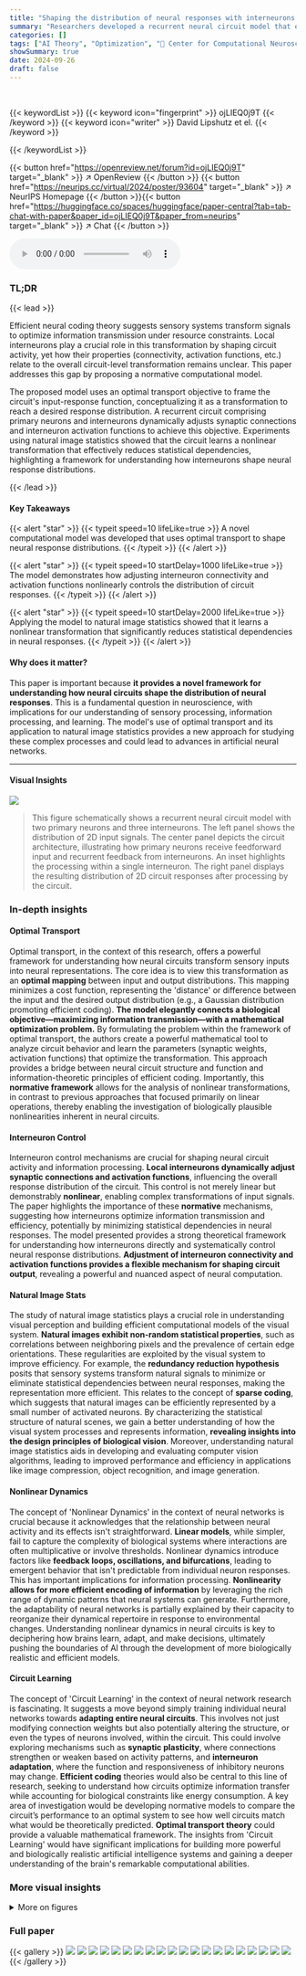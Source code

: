 ```yaml
---
title: "Shaping the distribution of neural responses with interneurons in a recurrent circuit model"
summary: "Researchers developed a recurrent neural circuit model that efficiently transforms sensory signals into neural representations by dynamically adjusting interneuron connectivity and activation function..."
categories: []
tags: ["AI Theory", "Optimization", "🏢 Center for Computational Neuroscience, Flatiron Institute",]
showSummary: true
date: 2024-09-26
draft: false
---
```


<br>

{{< keywordList >}}
{{< keyword icon="fingerprint" >}} ojLIEQ0j9T {{< /keyword >}}
{{< keyword icon="writer" >}} David Lipshutz et el. {{< /keyword >}}
 
{{< /keywordList >}}

{{< button href="https://openreview.net/forum?id=ojLIEQ0j9T" target="_blank" >}}
↗ OpenReview
{{< /button >}}
{{< button href="https://neurips.cc/virtual/2024/poster/93604" target="_blank" >}}
↗ NeurIPS Homepage
{{< /button >}}{{< button href="https://huggingface.co/spaces/huggingface/paper-central?tab=tab-chat-with-paper&paper_id=ojLIEQ0j9T&paper_from=neurips" target="_blank" >}}
↗ Chat
{{< /button >}}



<audio controls>
    <source src="https://ai-paper-reviewer.com/ojLIEQ0j9T/podcast.wav" type="audio/wav">
    Your browser does not support the audio element.
</audio>


### TL;DR


{{< lead >}}

Efficient neural coding theory suggests sensory systems transform signals to optimize information transmission under resource constraints. Local interneurons play a crucial role in this transformation by shaping circuit activity, yet how their properties (connectivity, activation functions, etc.) relate to the overall circuit-level transformation remains unclear.  This paper addresses this gap by proposing a normative computational model.

The proposed model uses an optimal transport objective to frame the circuit's input-response function, conceptualizing it as a transformation to reach a desired response distribution.  A recurrent circuit comprising primary neurons and interneurons dynamically adjusts synaptic connections and interneuron activation functions to achieve this objective.  Experiments using natural image statistics showed that the circuit learns a nonlinear transformation that effectively reduces statistical dependencies, highlighting a framework for understanding how interneurons shape neural response distributions.

{{< /lead >}}


#### Key Takeaways

{{< alert "star" >}}
{{< typeit speed=10 lifeLike=true >}} A novel computational model was developed that uses optimal transport to shape neural response distributions. {{< /typeit >}}
{{< /alert >}}

{{< alert "star" >}}
{{< typeit speed=10 startDelay=1000 lifeLike=true >}} The model demonstrates how adjusting interneuron connectivity and activation functions nonlinearly controls the distribution of circuit responses. {{< /typeit >}}
{{< /alert >}}

{{< alert "star" >}}
{{< typeit speed=10 startDelay=2000 lifeLike=true >}} Applying the model to natural image statistics showed that it learns a nonlinear transformation that significantly reduces statistical dependencies in neural responses. {{< /typeit >}}
{{< /alert >}}

#### Why does it matter?
This paper is important because **it provides a novel framework for understanding how neural circuits shape the distribution of neural responses**. This is a fundamental question in neuroscience, with implications for our understanding of sensory processing, information processing, and learning. The model's use of optimal transport and its application to natural image statistics provides a new approach for studying these complex processes and could lead to advances in artificial neural networks.

------
#### Visual Insights



![](https://ai-paper-reviewer.com/ojLIEQ0j9T/figures_1_1.jpg)

> This figure schematically shows a recurrent neural circuit model with two primary neurons and three interneurons. The left panel shows the distribution of 2D input signals. The center panel depicts the circuit architecture, illustrating how primary neurons receive feedforward input and recurrent feedback from interneurons.  An inset highlights the processing within a single interneuron. The right panel displays the resulting distribution of 2D circuit responses after processing by the circuit.







### In-depth insights


#### Optimal Transport
Optimal transport, in the context of this research, offers a powerful framework for understanding how neural circuits transform sensory inputs into neural representations.  The core idea is to view this transformation as an **optimal mapping** between input and output distributions. This mapping minimizes a cost function, representing the 'distance' or difference between the input and the desired output distribution (e.g., a Gaussian distribution promoting efficient coding).  **The model elegantly connects a biological objective—maximizing information transmission—with a mathematical optimization problem.** By formulating the problem within the framework of optimal transport, the authors create a powerful mathematical tool to analyze circuit behavior and learn the parameters (synaptic weights, activation functions) that optimize the transformation. This approach provides a bridge between neural circuit structure and function and information-theoretic principles of efficient coding.  Importantly, this **normative framework** allows for the analysis of nonlinear transformations, in contrast to previous approaches that focused primarily on linear operations, thereby enabling the investigation of biologically plausible nonlinearities inherent in neural circuits.

#### Interneuron Control
Interneuron control mechanisms are crucial for shaping neural circuit activity and information processing.  **Local interneurons dynamically adjust synaptic connections and activation functions**, influencing the overall response distribution of the circuit. This control is not merely linear but demonstrably **nonlinear**, enabling complex transformations of input signals.  The paper highlights the importance of these **normative** mechanisms, suggesting how interneurons optimize information transmission and efficiency, potentially by minimizing statistical dependencies in neural responses. The model presented provides a strong theoretical framework for understanding how interneurons directly and systematically control neural response distributions. **Adjustment of interneuron connectivity and activation functions provides a flexible mechanism for shaping circuit output**, revealing a powerful and nuanced aspect of neural computation.

#### Natural Image Stats
The study of natural image statistics plays a crucial role in understanding visual perception and building efficient computational models of the visual system.  **Natural images exhibit non-random statistical properties**, such as correlations between neighboring pixels and the prevalence of certain edge orientations.  These regularities are exploited by the visual system to improve efficiency. For example, the **redundancy reduction hypothesis** posits that sensory systems transform natural signals to minimize or eliminate statistical dependencies between neural responses, making the representation more efficient.  This relates to the concept of **sparse coding**, which suggests that natural images can be efficiently represented by a small number of activated neurons. By characterizing the statistical structure of natural scenes, we gain a better understanding of how the visual system processes and represents information, **revealing insights into the design principles of biological vision**. Moreover, understanding natural image statistics aids in developing and evaluating computer vision algorithms, leading to improved performance and efficiency in applications like image compression, object recognition, and image generation.

#### Nonlinear Dynamics
The concept of 'Nonlinear Dynamics' in the context of neural networks is crucial because it acknowledges that the relationship between neural activity and its effects isn't straightforward.  **Linear models**, while simpler, fail to capture the complexity of biological systems where interactions are often multiplicative or involve thresholds.  Nonlinear dynamics introduce factors like **feedback loops, oscillations, and bifurcations**, leading to emergent behavior that isn't predictable from individual neuron responses.  This has important implications for information processing.  **Nonlinearity allows for more efficient encoding of information** by leveraging the rich range of dynamic patterns that neural systems can generate.  Furthermore, the adaptability of neural networks is partially explained by their capacity to reorganize their dynamical repertoire in response to environmental changes.  Understanding nonlinear dynamics in neural circuits is key to deciphering how brains learn, adapt, and make decisions, ultimately pushing the boundaries of AI through the development of more biologically realistic and efficient models.

#### Circuit Learning
The concept of 'Circuit Learning' in the context of neural network research is fascinating. It suggests a move beyond simply training individual neural networks towards **adapting entire neural circuits**. This involves not just modifying connection weights but also potentially altering the structure, or even the types of neurons involved, within the circuit.  This could involve exploring mechanisms such as **synaptic plasticity**, where connections strengthen or weaken based on activity patterns, and **interneuron adaptation**, where the function and responsiveness of inhibitory neurons may change.  **Efficient coding** theories would also be central to this line of research, seeking to understand how circuits optimize information transfer while accounting for biological constraints like energy consumption.  A key area of investigation would be developing normative models to compare the circuit’s performance to an optimal system to see how well circuits match what would be theoretically predicted.  **Optimal transport theory** could provide a valuable mathematical framework. The insights from 'Circuit Learning' would have significant implications for building more powerful and biologically realistic artificial intelligence systems and gaining a deeper understanding of the brain's remarkable computational abilities.


### More visual insights

<details>
<summary>More on figures
</summary>


![](https://ai-paper-reviewer.com/ojLIEQ0j9T/figures_5_1.jpg)

> This figure schematically depicts a recurrent neural circuit model comprising two primary neurons and three interneurons.  The left panel shows the input signal distribution, the center panel illustrates the circuit architecture with feedforward and feedback connections between primary and interneuron populations, and the right panel displays the target response distribution. The inset highlights the internal workings of a single interneuron, illustrating how it receives weighted input, processes this via an activation function, and produces a scaled output that feeds back to the primary neurons.


![](https://ai-paper-reviewer.com/ojLIEQ0j9T/figures_6_1.jpg)

> This figure demonstrates the Gaussianization of local filter responses through the learned circuit transformation.  It shows three examples of natural images (A), their corresponding local filter response histograms with generalized Gaussian fits (B), the learned interneuron activation functions (C), the learned stimulus-response transformations (D), and finally the histograms of the circuit responses showing near-Gaussian distributions (E). Each row represents a different image with varying parameters α and β illustrating the model's adaptation to diverse input statistics.


![](https://ai-paper-reviewer.com/ojLIEQ0j9T/figures_7_1.jpg)

> This figure visualizes the effect of the proposed algorithm on pairs of local filter responses at different spatial offsets (d=2, 8, 32). It compares the original responses (A), ZCA-whitened responses (B), and responses generated by the model with different numbers of interneurons (C-E).  The contours represent the probability density, illustrating how the algorithm transforms the data towards a spherical Gaussian distribution.  Mutual information values quantify the reduction in statistical dependencies between the response coordinates.


![](https://ai-paper-reviewer.com/ojLIEQ0j9T/figures_8_1.jpg)

> This figure shows how mutual information between pairs of local filter responses changes with spatial offset. It compares the original signal, the signal after ZCA whitening, and the signals processed by the neural circuit model with varying numbers of interneurons (K=2, 3, and 4). The results demonstrate the circuit's ability to reduce statistical dependencies between neural responses.


![](https://ai-paper-reviewer.com/ojLIEQ0j9T/figures_18_1.jpg)

> This figure demonstrates the Gaussianization process achieved by the model. It shows three example images (A), their corresponding local filter response histograms compared with fitted generalized Gaussian densities (B), the learned interneuron activation functions (C), the learned stimulus-response transformations (D), and finally, histograms of the circuit responses compared with the Gaussian density (E). The goal is to show how the model transforms the input distribution (heavy-tailed) into a Gaussian distribution.


![](https://ai-paper-reviewer.com/ojLIEQ0j9T/figures_19_1.jpg)

> This figure shows contour plots visualizing the distribution of local filter responses for different spatial offsets (d=2, 8, 32). It compares the original signal distribution, ZCA-whitened responses, and the circuit's learned responses using 2, 3, and 4 interneurons. The mutual information between coordinates is quantified for each case, demonstrating the effect of the circuit in reducing statistical dependencies.


</details>






### Full paper

{{< gallery >}}
<img src="https://ai-paper-reviewer.com/ojLIEQ0j9T/1.png" class="grid-w50 md:grid-w33 xl:grid-w25" />
<img src="https://ai-paper-reviewer.com/ojLIEQ0j9T/2.png" class="grid-w50 md:grid-w33 xl:grid-w25" />
<img src="https://ai-paper-reviewer.com/ojLIEQ0j9T/3.png" class="grid-w50 md:grid-w33 xl:grid-w25" />
<img src="https://ai-paper-reviewer.com/ojLIEQ0j9T/4.png" class="grid-w50 md:grid-w33 xl:grid-w25" />
<img src="https://ai-paper-reviewer.com/ojLIEQ0j9T/5.png" class="grid-w50 md:grid-w33 xl:grid-w25" />
<img src="https://ai-paper-reviewer.com/ojLIEQ0j9T/6.png" class="grid-w50 md:grid-w33 xl:grid-w25" />
<img src="https://ai-paper-reviewer.com/ojLIEQ0j9T/7.png" class="grid-w50 md:grid-w33 xl:grid-w25" />
<img src="https://ai-paper-reviewer.com/ojLIEQ0j9T/8.png" class="grid-w50 md:grid-w33 xl:grid-w25" />
<img src="https://ai-paper-reviewer.com/ojLIEQ0j9T/9.png" class="grid-w50 md:grid-w33 xl:grid-w25" />
<img src="https://ai-paper-reviewer.com/ojLIEQ0j9T/10.png" class="grid-w50 md:grid-w33 xl:grid-w25" />
<img src="https://ai-paper-reviewer.com/ojLIEQ0j9T/11.png" class="grid-w50 md:grid-w33 xl:grid-w25" />
<img src="https://ai-paper-reviewer.com/ojLIEQ0j9T/12.png" class="grid-w50 md:grid-w33 xl:grid-w25" />
<img src="https://ai-paper-reviewer.com/ojLIEQ0j9T/13.png" class="grid-w50 md:grid-w33 xl:grid-w25" />
<img src="https://ai-paper-reviewer.com/ojLIEQ0j9T/14.png" class="grid-w50 md:grid-w33 xl:grid-w25" />
<img src="https://ai-paper-reviewer.com/ojLIEQ0j9T/15.png" class="grid-w50 md:grid-w33 xl:grid-w25" />
<img src="https://ai-paper-reviewer.com/ojLIEQ0j9T/16.png" class="grid-w50 md:grid-w33 xl:grid-w25" />
<img src="https://ai-paper-reviewer.com/ojLIEQ0j9T/17.png" class="grid-w50 md:grid-w33 xl:grid-w25" />
<img src="https://ai-paper-reviewer.com/ojLIEQ0j9T/18.png" class="grid-w50 md:grid-w33 xl:grid-w25" />
<img src="https://ai-paper-reviewer.com/ojLIEQ0j9T/19.png" class="grid-w50 md:grid-w33 xl:grid-w25" />
<img src="https://ai-paper-reviewer.com/ojLIEQ0j9T/20.png" class="grid-w50 md:grid-w33 xl:grid-w25" />
{{< /gallery >}}